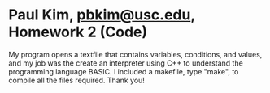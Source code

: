 # Paul Kim, pbkim@usc.edu, Homework 2 (Code)

My program opens a textfile that contains variables, conditions, and values, and my job was the create an interpreter using C++ to understand the programming language BASIC. I included a makefile, type "make", to compile all the files required. Thank you!
